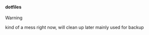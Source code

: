 #### dotfiles



>[!WARNING]
> kind of a mess right now, will clean up later
> mainly used for backup 
